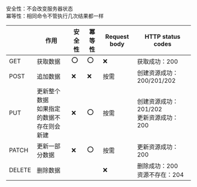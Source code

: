 安全性：不会改变服务器状态  
冪等性：相同命令不管执行几次结果都一样

|   |作用|安全性|冪等性|Request body|HTTP status codes|
|---|---|---|---|---|---|
|GET|获取数据|⭕|⭕|❌|获取成功：200|
|POST|追加数据|❌|❌|按需|创建资源成功：200/201/202|
|PUT|更新整个数据<br>如果指定的数据不存在则会新建|❌|⭕|按需|创建资源成功：201/202<br>更新资源成功：200|
|PATCH|更新一部分数据|❌|⭕|按需|更新资源成功：200|
|DELETE|删除数据|   |   |❌|删除成功：200<br>资源不存在：204|
